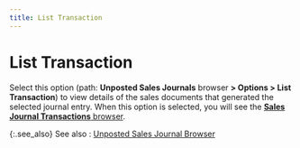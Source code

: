 ```yaml
---
title: List Transaction
---
```


# List Transaction


Select this option (path: **Unposted Sales Journals** browser **&gt; Options &gt; List Transaction**) to view details of the sales documents that generated the selected journal entry. When this option is selected, you will see the [**Sales Journal Transactions** browser]({{site.acc_baseurl}}/misc/the_sales_journal_transactions_browser.html).


{:.see_also}
See also
: [Unposted Sales Journal Browser]({{site.acc_baseurl}}/sales/sales-journals-browser/sales_journal_browser.html)

